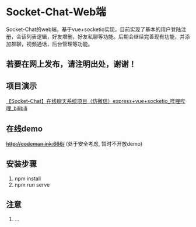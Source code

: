 # Socket-Chat-Web端

Socket-Chat的web端，基于vue+socketio实现，目前实现了基本的用户登陆注册，会话列表逻辑，好友增删，好友私聊等功能。后期会继续完善现有功能，并添加群聊，视频通话，后台管理等功能。

## 若要在网上发布，请注明出处，谢谢！

## 项目演示

[【Socket-Chat】在线聊天系统项目（仿微信）express+vue+socketio_哔哩哔哩_bilibili](https://www.bilibili.com/video/BV1iY4y1s7pD)

## 在线demo

~~http://codeman.ink:666/~~ (处于安全考虑, 暂时不开放demo)

## 安装步骤

1. npm install
2. npm run serve

## 注意

1. ...